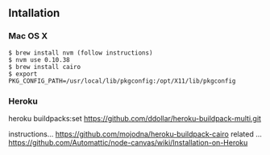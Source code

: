 
## Intallation

### Mac OS X

    $ brew install nvm (follow instructions)
    $ nvm use 0.10.38
    $ brew install cairo
    $ export PKG_CONFIG_PATH=/usr/local/lib/pkgconfig:/opt/X11/lib/pkgconfig


### Heroku

heroku buildpacks:set https://github.com/ddollar/heroku-buildpack-multi.git

instructions... https://github.com/mojodna/heroku-buildpack-cairo
related ... https://github.com/Automattic/node-canvas/wiki/Installation-on-Heroku